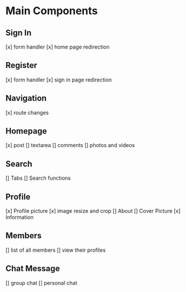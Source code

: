 # Main Components

## Sign In
  [x] form handler
  [x] home page redirection

## Register
  [x] form handler
  [x] sign in page redirection

## Navigation
  [x] route changes

## Homepage
  [x] post
  [] textarea
  [] comments
  [] photos and videos

## Search
  [] Tabs
  [] Search functions

## Profile
  [x] Profile picture
    [x] image resize and crop
  [] About
  [] Cover Picture
  [x] Information

## Members
  [] list of all members
  [] view their profiles

## Chat Message
  [] group chat
  [] personal chat
